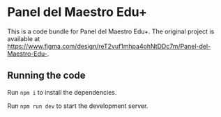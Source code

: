 
  # Panel del Maestro Edu+

  This is a code bundle for Panel del Maestro Edu+. The original project is available at https://www.figma.com/design/reT2vuf1mhpa4ohNtDDc7m/Panel-del-Maestro-Edu-.

  ## Running the code

  Run `npm i` to install the dependencies.

  Run `npm run dev` to start the development server.
  